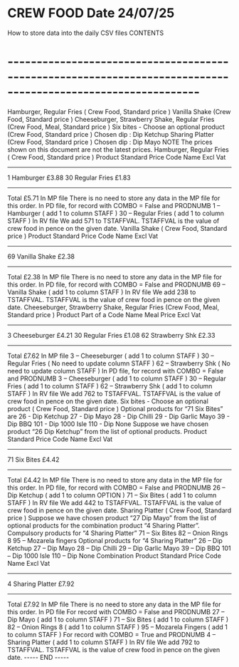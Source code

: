 # CREW FOOD   								Date  24/07/25
How to store data into the daily CSV files
CONTENTS
# -------------------------------------------------------------------------------------------------------------
Hamburger,  Regular Fries   ( Crew Food,  Standard price )
Vanilla Shake   (Crew Food,  Standard price )
Cheeseburger,  Strawberry Shake,  Regular Fries   (Crew Food,  Meal,  Standard price )
Six bites  -  Choose an optional product   (Crew Food,  Standard price )
Chosen dip : Dip Ketchup
Sharing Platter   (Crew Food,  Standard price )
Chosen dip : Dip Mayo
NOTE
The prices shown on this document are not the latest prices.
Hamburger,  Regular Fries   ( Crew Food,  Standard price )
Product			Standard Price
Code	Name			Excl Vat
------	-------------------------	------------------
1	Hamburger		£3.88
30	Regular Fries		£1.83
------	-------------------------	------------------
Total			£5.71
In MP file
There is no need to store any data in the MP file for this order.
In PD file, for record with COMBO = False and PRODNUMB
1 – Hamburger  	( add 1 to column  STAFF )
30 – Regular Fries	( add 1 to column  STAFF )
In RV file
We add  571  to TSTAFFVAL.
TSTAFFVAL  is the value of crew food in pence on the given date.
Vanilla Shake   ( Crew Food,  Standard price )
Product			Standard Price
Code	Name			Excl Vat
------	-------------------------	------------------
69	Vanilla Shake		£2.38
------	-------------------------	------------------
Total			£2.38
In MP file
There is no need to store any data in the MP file for this order.
In PD file, for record with COMBO = False and PRODNUMB
69 – Vanilla Shake  	( add 1 to column  STAFF )
In RV file
We add  238  to TSTAFFVAL.
TSTAFFVAL  is the value of crew food in pence on the given date.
Cheeseburger,  Strawberry Shake,  Regular Fries   (Crew Food,  Meal,  										Standard price )
Product			Part of a
Code	Name			Meal Price Excl Vat
------	-------------------------	------------------
3	Cheeseburger		£4.21
30	Regular Fries		£1.08
62	Strawberry Shk	£2.33
------	-------------------------	------------------
Total			£7.62
In MP file
3 – Cheeseburger  	( add 1 to column  STAFF )
30 – Regular Fries	( No need to update column  STAFF )
62 – Strawberry Shk	( No need to update column  STAFF )
In PD file, for record with COMBO = False and PRODNUMB
3 –  Cheeseburger  	( add 1 to column  STAFF )
30 – Regular Fries	( add 1 to column  STAFF )
62 – Strawberry Shk	( add 1 to column  STAFF )
In RV file
We add  762  to TSTAFFVAL.
TSTAFFVAL  is the value of crew food in pence on the given date.
Six bites  -  Choose an optional product   (  Crew Food,  Standard price )
Optional products for  “71  Six Bites”  are
26 - Dip Ketchup
27 - Dip Mayo
28 - Dip Chilli
29 - Dip Garlic Mayo
39 - Dip BBQ
101 - Dip 1000 Isle
110 - Dip None
Suppose we have chosen product “26  Dip Ketchup” from the list of optional products.
Product			Standard Price
Code	Name			Excl Vat
------	-------------------------	------------------
71	Six Bites		£4.42
------	-------------------------	------------------
Total			£4.42
In MP file
There is no need to store any data in the MP file for this order.
In PD file, for record with COMBO = False and PRODNUMB
26 –  Dip Ketchup  	( add 1 to column  OPTION )
71 – Six Bites   	( add 1 to column  STAFF )
In RV file
We add  442  to TSTAFFVAL.
TSTAFFVAL  is the value of crew food in pence on the given date.
Sharing Platter    ( Crew Food,  Standard price )
Suppose we have chosen product  “27  Dip Mayo” from the list of optional products for the combination product  “4  Sharing Platter”.
Compulsory products for  “4  Sharing Platter”
71 – Six Bites
82 – Onion Rings 8
95 – Mozarela fingers
Optional products for  “4  Sharing Platter”
26 – Dip Ketchup
27 – Dip Mayo
28 – Dip Chilli
29 – Dip Garlic Mayo
39 – Dip BBQ
101 – Dip 1000 Isle
110 – Dip None
Combination
Product			Standard Price
Code	Name			Excl Vat
------	-------------------------	------------------
4	Sharing Platter		£7.92
------	-------------------------	------------------
Total			£7.92
In MP file
There is no need to store any data in the MP file for this order.
In PD file
For record with COMBO = False and PRODNUMB
27 – Dip Mayo	( add 1 to column  STAFF )
71 – Six Bites  	( add 1 to column  STAFF )
82 – Onion Rings 8    	( add 1 to column  STAFF )
95 – Mozarela Fingers  ( add 1 to column  STAFF )
For record with COMBO = True and PRODNUMB
4 – Sharing Platter  	( add 1 to column  STAFF )
In RV file
We add  792  to TSTAFFVAL.
TSTAFFVAL  is the value of crew food in pence on the given date.
-----  END  -----